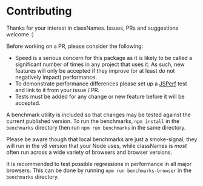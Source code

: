 # Contributing

Thanks for your interest in classNames. Issues, PRs and suggestions welcome :)

Before working on a PR, please consider the following:

* Speed is a serious concern for this package as it is likely to be called a
significant number of times in any project that uses it. As such, new features
will only be accepted if they improve (or at least do not negatively impact)
performance.
* To demonstrate performance differences please set up a
[JSPerf](http://jsperf.com) test and link to it from your issue / PR.
* Tests must be added for any change or new feature before it will be accepted.

A benchmark utility is included so that changes may be tested against the
current published version. To run the benchmarks, `npm install` in the
`benchmarks` directory then run `npm run benchmarks` in the same directory.

Please be aware though that local benchmarks are just a smoke-signal; they will
run in the v8 version that your Node uses, while classNames is _most_
often run across a wide variety of browsers and browser versions.

It is recommended to test possible regressions in performance in all major
browsers. This can be done by running `npm run benchmarks-browser` in the
`benchmarks` directory.